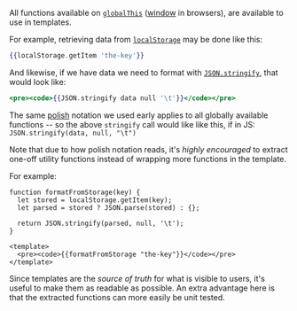 All functions available on [`globalThis`][mdn-globalThis] ([window][mdn-Window] in browsers), are available to use in templates.

For example, retrieving data from [`localStorage`][mdn-LocalStorage] may be done like this:

```hbs
{{localStorage.getItem 'the-key'}}
```

And likewise, if we have data we need to format with [`JSON.stringify`][mdn-json-stringify], that would look like:

```hbs
<pre><code>{{JSON.stringify data null '\t'}}</code></pre>
```

The same [polish][polish] notation we used early applies to all globally available functions -- so the above `stringify` call would like like this, if in JS: `JSON.stringify(data, null, "\t")`

Note that due to how polish notation reads, it's _highly encouraged_ to extract one-off utility functions instead of wrapping more functions in the template.

For example:

```gjs
function formatFromStorage(key) {
  let stored = localStorage.getItem(key);
  let parsed = stored ? JSON.parse(stored) : {};

  return JSON.stringify(parsed, null, '\t');
}

<template>
  <pre><code>{{formatFromStorage "the-key"}}</code></pre>
</template>
```

Since templates are the _source of truth_ for what is visible to users, it's useful to make them as readable as possible. An extra advantage here is that the extracted functions can more easily be unit tested.

[mdn-globalThis]: https://developer.mozilla.org/en-US/docs/Web/JavaScript/Reference/Global_Objects/globalThis
[mdn-Window]: https://developer.mozilla.org/en-US/docs/Web/API/Window
[mdn-LocalStorage]: https://developer.mozilla.org/en-US/docs/Web/API/Window/localStorage
[mdn-json-stringify]: https://developer.mozilla.org/en-US/docs/Web/JavaScript/Reference/Global_Objects/JSON/stringify
[polish]: https://en.wikipedia.org/wiki/Polish_notation
